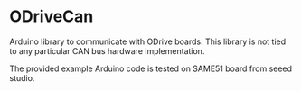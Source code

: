 # ODriveCan
Arduino library to communicate with ODrive boards. This library is not tied to any particular CAN bus hardware implementation.

The provided example Arduino code is tested on SAME51 board from seeed studio.
